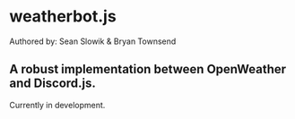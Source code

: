 ﻿# weatherbot.js
Authored by: Sean Slowik & Bryan Townsend

## A robust implementation between OpenWeather and Discord.js.

Currently in development.
